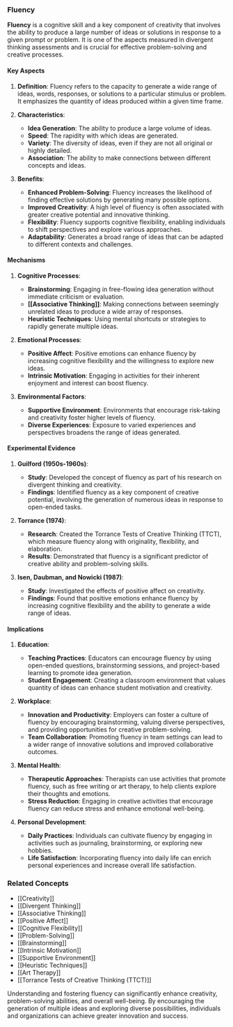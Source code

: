 ### Fluency

**Fluency** is a cognitive skill and a key component of creativity that involves the ability to produce a large number of ideas or solutions in response to a given prompt or problem. It is one of the aspects measured in divergent thinking assessments and is crucial for effective problem-solving and creative processes.

#### Key Aspects

1. **Definition**:
   Fluency refers to the capacity to generate a wide range of ideas, words, responses, or solutions to a particular stimulus or problem. It emphasizes the quantity of ideas produced within a given time frame.

2. **Characteristics**:
   - **Idea Generation**: The ability to produce a large volume of ideas.
   - **Speed**: The rapidity with which ideas are generated.
   - **Variety**: The diversity of ideas, even if they are not all original or highly detailed.
   - **Association**: The ability to make connections between different concepts and ideas.

3. **Benefits**:
   - **Enhanced Problem-Solving**: Fluency increases the likelihood of finding effective solutions by generating many possible options.
   - **Improved Creativity**: A high level of fluency is often associated with greater creative potential and innovative thinking.
   - **Flexibility**: Fluency supports cognitive flexibility, enabling individuals to shift perspectives and explore various approaches.
   - **Adaptability**: Generates a broad range of ideas that can be adapted to different contexts and challenges.

#### Mechanisms

1. **Cognitive Processes**:
   - **Brainstorming**: Engaging in free-flowing idea generation without immediate criticism or evaluation.
   - **[[Associative Thinking]]**: Making connections between seemingly unrelated ideas to produce a wide array of responses.
   - **Heuristic Techniques**: Using mental shortcuts or strategies to rapidly generate multiple ideas.

2. **Emotional Processes**:
   - **Positive Affect**: Positive emotions can enhance fluency by increasing cognitive flexibility and the willingness to explore new ideas.
   - **Intrinsic Motivation**: Engaging in activities for their inherent enjoyment and interest can boost fluency.

3. **Environmental Factors**:
   - **Supportive Environment**: Environments that encourage risk-taking and creativity foster higher levels of fluency.
   - **Diverse Experiences**: Exposure to varied experiences and perspectives broadens the range of ideas generated.

#### Experimental Evidence

1. **Guilford (1950s-1960s)**:
   - **Study**: Developed the concept of fluency as part of his research on divergent thinking and creativity.
   - **Findings**: Identified fluency as a key component of creative potential, involving the generation of numerous ideas in response to open-ended tasks.

2. **Torrance (1974)**:
   - **Research**: Created the Torrance Tests of Creative Thinking (TTCT), which measure fluency along with originality, flexibility, and elaboration.
   - **Results**: Demonstrated that fluency is a significant predictor of creative ability and problem-solving skills.

3. **Isen, Daubman, and Nowicki (1987)**:
   - **Study**: Investigated the effects of positive affect on creativity.
   - **Findings**: Found that positive emotions enhance fluency by increasing cognitive flexibility and the ability to generate a wide range of ideas.

#### Implications

1. **Education**:
   - **Teaching Practices**: Educators can encourage fluency by using open-ended questions, brainstorming sessions, and project-based learning to promote idea generation.
   - **Student Engagement**: Creating a classroom environment that values quantity of ideas can enhance student motivation and creativity.

2. **Workplace**:
   - **Innovation and Productivity**: Employers can foster a culture of fluency by encouraging brainstorming, valuing diverse perspectives, and providing opportunities for creative problem-solving.
   - **Team Collaboration**: Promoting fluency in team settings can lead to a wider range of innovative solutions and improved collaborative outcomes.

3. **Mental Health**:
   - **Therapeutic Approaches**: Therapists can use activities that promote fluency, such as free writing or art therapy, to help clients explore their thoughts and emotions.
   - **Stress Reduction**: Engaging in creative activities that encourage fluency can reduce stress and enhance emotional well-being.

4. **Personal Development**:
   - **Daily Practices**: Individuals can cultivate fluency by engaging in activities such as journaling, brainstorming, or exploring new hobbies.
   - **Life Satisfaction**: Incorporating fluency into daily life can enrich personal experiences and increase overall life satisfaction.

### Related Concepts

- [[Creativity]]
- [[Divergent Thinking]]
- [[Associative Thinking]]
- [[Positive Affect]]
- [[Cognitive Flexibility]]
- [[Problem-Solving]]
- [[Brainstorming]]
- [[Intrinsic Motivation]]
- [[Supportive Environment]]
- [[Heuristic Techniques]]
- [[Art Therapy]]
- [[Torrance Tests of Creative Thinking (TTCT)]]

Understanding and fostering fluency can significantly enhance creativity, problem-solving abilities, and overall well-being. By encouraging the generation of multiple ideas and exploring diverse possibilities, individuals and organizations can achieve greater innovation and success.